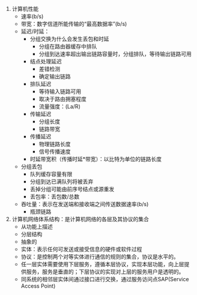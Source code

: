 1. 计算机性能
    - 速率(b/s)
    - 带宽：数字信道所能传输的“最高数据率”(b/s)
    - 延迟/时延：
        - 分组交换为什么会发生丢包和时延
            - 分组在路由器缓存中排队
            - 分组到达速率超出输出链路容量时，分组排队，等待输出链路可用
        - 结点处理延迟
            - 差错检测
            - 确定输出链路
        - 排队延迟
            - 等待输入链路可用
            - 取决于路由拥塞程度
            - 流量强度：(La/R)
        - 传输延迟
            - 分组长度
            - 链路带宽
        - 传播延迟
            - 物理链路长度
            - 信号传播速度
        - 时延带宽积（传播时延*带宽）：以比特为单位的链路长度
    - 分组丢包
        - 队列缓存容量有限
        - 分组到达已满队列将被丢弃
        - 丢掉分组可能由前序号结点或源重发
        - 丢包率：丢包数/总数
    - 吞吐量：表示在发送端和接收端之间传送数据速率(b/s)
        - 瓶颈链路
2. 计算机网络体系结构：是计算机网络的各层及其协议的集合
    - 从功能上描述
    - 分层结构
    - 抽象的
    - 实体：表示任何可发送或接受信息的硬件或软件过程
    - 协议：是控制两个对等实体进行通信的规则的集合，协议是水平的。
    - 任一层实体需要使用下层服务，遵循本层协议，实现本层功能，向上层提供服务，服务是垂直的；下层协议的实现对上层的服务用户是透明的。
    - 同系统的相邻层实体间通过接口进行交换，通过服务访问点SAP(Service Access Point)